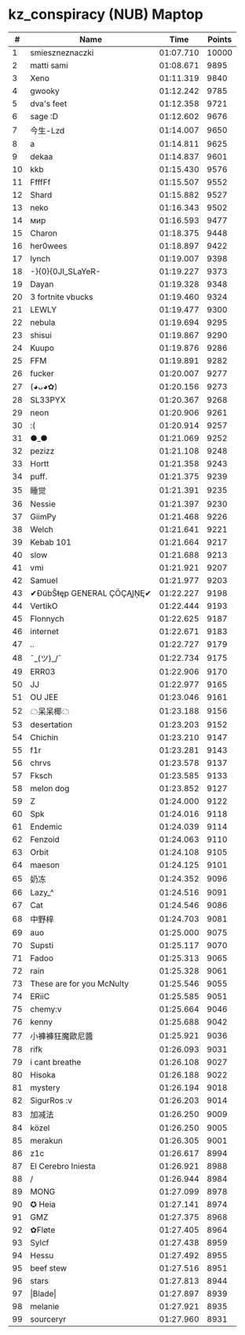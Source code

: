 # kz_conspiracy (NUB) Maptop

|  # | Name | Time | Points |
|-------------- | -------------- | -------------- | -------------- | 
| 1 | smieszneznaczki | 01:07.710 | 10000 | 
| 2 | matti sami | 01:08.671 | 9895 | 
| 3 | Xeno | 01:11.319 | 9840 | 
| 4 | gwooky | 01:12.242 | 9785 | 
| 5 | dva's feet | 01:12.358 | 9721 | 
| 6 | sage :D | 01:12.602 | 9676 | 
| 7 | 今生-Lzd | 01:14.007 | 9650 | 
| 8 | a | 01:14.811 | 9625 | 
| 9 | dekaa | 01:14.837 | 9601 | 
| 10 | kkb | 01:15.430 | 9576 | 
| 11 | FfffFf | 01:15.507 | 9552 | 
| 12 | Shard | 01:15.882 | 9527 | 
| 13 | neko | 01:16.343 | 9502 | 
| 14 | мир | 01:16.593 | 9477 | 
| 15 | Charon | 01:18.375 | 9448 | 
| 16 | her0wees | 01:18.897 | 9422 | 
| 17 | lynch | 01:19.007 | 9398 | 
| 18 | -}{0}{0JI_SLaYeR- | 01:19.227 | 9373 | 
| 19 | Dayan | 01:19.328 | 9348 | 
| 20 | 3 fortnite vbucks | 01:19.460 | 9324 | 
| 21 | LEWLY | 01:19.477 | 9300 | 
| 22 | nebula | 01:19.694 | 9295 | 
| 23 | shisui | 01:19.867 | 9290 | 
| 24 | Kuupo | 01:19.876 | 9286 | 
| 25 | FFM | 01:19.891 | 9282 | 
| 26 | fucker | 01:20.007 | 9277 | 
| 27 | (◕ᴗ◕✿) | 01:20.156 | 9273 | 
| 28 | SL33PYX | 01:20.367 | 9268 | 
| 29 | neon | 01:20.906 | 9261 | 
| 30 | :( | 01:20.914 | 9257 | 
| 31 | ●_● | 01:21.069 | 9252 | 
| 32 | pezizz | 01:21.108 | 9248 | 
| 33 | Hortt | 01:21.358 | 9243 | 
| 34 | puff. | 01:21.375 | 9239 | 
| 35 | 睡觉 | 01:21.391 | 9235 | 
| 36 | Nessie | 01:21.397 | 9230 | 
| 37 | GiimPy | 01:21.468 | 9226 | 
| 38 | Welch | 01:21.641 | 9221 | 
| 39 | Kebab 101 | 01:21.664 | 9217 | 
| 40 | slow | 01:21.688 | 9213 | 
| 41 | vmi | 01:21.921 | 9207 | 
| 42 | Samuel | 01:21.977 | 9203 | 
| 43 | ✔ĐûbŠŧęp GENERAL ÇŌÇĄĮŅĘ✔ | 01:22.227 | 9198 | 
| 44 | VertikO | 01:22.444 | 9193 | 
| 45 | Flonnych | 01:22.625 | 9187 | 
| 46 | internet | 01:22.671 | 9183 | 
| 47 | .. | 01:22.727 | 9179 | 
| 48 | ¯\_(ツ)_/¯ | 01:22.734 | 9175 | 
| 49 | ERR03 | 01:22.906 | 9170 | 
| 50 | JJ | 01:22.977 | 9165 | 
| 51 | OU JEE | 01:23.046 | 9161 | 
| 52 | ☁呆呆椰☁ | 01:23.188 | 9156 | 
| 53 | desertation | 01:23.203 | 9152 | 
| 54 | Chichin | 01:23.210 | 9147 | 
| 55 | f1r | 01:23.281 | 9143 | 
| 56 | chrvs | 01:23.578 | 9137 | 
| 57 | Fksch | 01:23.585 | 9133 | 
| 58 | melon dog | 01:23.852 | 9127 | 
| 59 | Z | 01:24.000 | 9122 | 
| 60 | Spk | 01:24.016 | 9118 | 
| 61 | Endemic | 01:24.039 | 9114 | 
| 62 | Fenzoid | 01:24.063 | 9110 | 
| 63 | Orbit | 01:24.108 | 9105 | 
| 64 | maeson | 01:24.125 | 9101 | 
| 65 | 奶冻 | 01:24.352 | 9096 | 
| 66 | Lazy_^ | 01:24.516 | 9091 | 
| 67 | Cat | 01:24.546 | 9086 | 
| 68 | 中野梓 | 01:24.703 | 9081 | 
| 69 | auo | 01:25.000 | 9075 | 
| 70 | Supsti | 01:25.117 | 9070 | 
| 71 | Fadoo | 01:25.313 | 9065 | 
| 72 | rain | 01:25.328 | 9061 | 
| 73 | These are for you McNulty | 01:25.546 | 9055 | 
| 74 | ERiiC | 01:25.585 | 9051 | 
| 75 | chemy:v | 01:25.664 | 9046 | 
| 76 | kenny | 01:25.688 | 9042 | 
| 77 | 小褲褲狂魔歐尼醬 | 01:25.921 | 9036 | 
| 78 | rifk | 01:26.093 | 9031 | 
| 79 | i cant breathe | 01:26.108 | 9027 | 
| 80 | Hisoka | 01:26.188 | 9022 | 
| 81 | mystery | 01:26.194 | 9018 | 
| 82 | SigurRos :v | 01:26.203 | 9014 | 
| 83 | 加减法 | 01:26.250 | 9009 | 
| 84 | közel | 01:26.250 | 9005 | 
| 85 | merakun | 01:26.305 | 9001 | 
| 86 | z1c | 01:26.617 | 8994 | 
| 87 | El Cerebro Iniesta | 01:26.921 | 8988 | 
| 88 | / | 01:26.944 | 8984 | 
| 89 | MONG | 01:27.099 | 8978 | 
| 90 | ✪ Heia | 01:27.141 | 8974 | 
| 91 | GMZ | 01:27.375 | 8968 | 
| 92 | ✿Fløte | 01:27.405 | 8964 | 
| 93 | Sylcf | 01:27.438 | 8959 | 
| 94 | Hessu | 01:27.492 | 8955 | 
| 95 | beef stew | 01:27.516 | 8951 | 
| 96 | stars | 01:27.813 | 8944 | 
| 97 | \|Blade\| | 01:27.897 | 8939 | 
| 98 | melanie | 01:27.921 | 8935 | 
| 99 | sourceryr | 01:27.960 | 8931 | 

